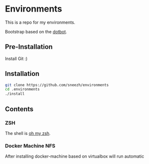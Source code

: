# Environments

This is a repo for my environments.

Bootstrap based on the [dotbot](https://github.com/anishathalye/dotbot).

## Pre-Installation
Install Git :)

## Installation

```sh
git clone https://github.com/sneezh/environments
cd .environments
./install
```

## Contents

### ZSH
The shell is [oh my zsh](https://ohmyz.sh/).

### Docker Machine NFS

After installing docker-machine based on virtualbox will run automatic